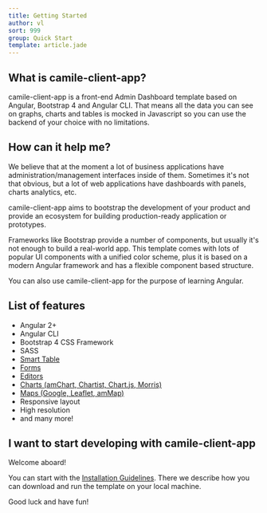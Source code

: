 ```yaml
---
title: Getting Started
author: vl
sort: 999
group: Quick Start
template: article.jade
---
```


## What is camile-client-app?

camile-client-app is a front-end Admin Dashboard template based on Angular, Bootstrap 4 and Angular CLI. That means all the 
data you can see on graphs, charts and tables is mocked in Javascript so you can use the 
backend of your choice with no limitations.

## How can it help me?

We believe that at the moment a lot of business applications have administration/management interfaces inside of them. Sometimes it's not that obvious, but a lot of web applications have dashboards with panels, charts analytics, etc.

camile-client-app aims to bootstrap the development of your product and provide an 
ecosystem for building production-ready application or prototypes.

Frameworks like Bootstrap provide a number of components, but usually it's not enough to 
build a real-world app. This template comes with lots of popular UI components with a unified color scheme, 
plus it is based on a modern Angular framework and has a flexible component based structure.

You can also use camile-client-app for the purpose of learning Angular.

## List of features

* Angular 2+
* Angular CLI
* Bootstrap 4 CSS Framework
* SASS
* [Smart Table](http://camile-client-app/camile-client-app/#/pages/tables/smarttables)
* [Forms](http://camile-client-app/camile-client-app/#/pages/forms/inputs)
* [Editors](http://camile-client-app/camile-client-app/#/pages/editors/ckeditor)
* [Charts (amChart, Chartist, Chart.js, Morris)](http://camile-client-app/camile-client-app/#/pages/charts/chartist-js)
* [Maps (Google, Leaflet, amMap)](http://camile-client-app/camile-client-app/#/pages/maps/googlemaps)
* Responsive layout
* High resolution
* and many more!

## I want to start developing with camile-client-app

Welcome aboard!

You can start with the [Installation Guidelines](/camile-client-app/articles/002-installation-guidelines/). 
There we describe how you can download and run the template on your local machine.

Good luck and have fun!

